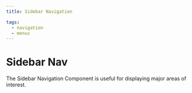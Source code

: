 ```yaml
---
title: Sidebar Navigation

tags: 
  - navigation
  - menus
---
```


# Sidebar Nav

The Sidebar Navigation Component is useful for displaying major areas of interest.
